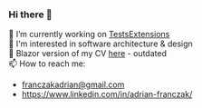 ### Hi there 👋

🔭 I’m currently working on [TestsExtensions](https://github.com/Nairda015/TestsExtensions)  
🌱 I'm interested in software architecture & design  
📄 Blazor version of my CV [here](https://nairda015.github.io/CV/) - outdated   
📫 How to reach me:  
- franczakadrian@gmail.com  
- https://www.linkedin.com/in/adrian-franczak/  
